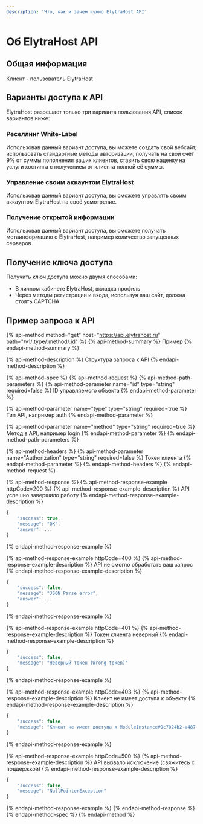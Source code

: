 ```yaml
---
description: 'Что, как и зачем нужно ElytraHost API'
---
```


# Об ElytraHost API

## Общая информация

Клиент - пользователь ElytraHost

## Варианты доступа к API

ElytraHost разрешает только три варианта пользования API, список вариантов ниже:

### Реселлинг White-Label

Использовав данный вариант доступа, вы можете создать свой вебсайт, использовать стандартные методы авторизации, получать на свой счёт 9% от суммы пополнения ваших клиентов, ставить свою наценку на услуги хостинга с получением от клиента полной её суммы. 

### Управление своим аккаунтом ElytraHost

Использовав данный вариант доступа, вы cможете управлять своим аккаунтом ElytraHost на своё усмотрение.

### Получение открытой информации

Использовав данный вариант доступа, вы cможете получать метаинформацию о ElytraHost, например количество запущенных серверов

## Получение ключа доступа

Получить ключ доступа можно двумя способами:

* В личном кабинете ElytraHost, вкладка профиль
* Через методы регистрации и входа, используя ваш сайт, должна стоять CAPTCHA

## Пример запроса к API

{% api-method method="get" host="https://api.elytrahost.ru" path="/v1/:type/:method/:id" %}
{% api-method-summary %}
Пример
{% endapi-method-summary %}

{% api-method-description %}
Структура запроса к API
{% endapi-method-description %}

{% api-method-spec %}
{% api-method-request %}
{% api-method-path-parameters %}
{% api-method-parameter name="id" type="string" required=false %}
ID управляемого объекта
{% endapi-method-parameter %}

{% api-method-parameter name="type" type="string" required=true %}
Тип API, например auth
{% endapi-method-parameter %}

{% api-method-parameter name="method" type="string" required=true %}
Метод в API, например login
{% endapi-method-parameter %}
{% endapi-method-path-parameters %}

{% api-method-headers %}
{% api-method-parameter name="Authorization" type="string" required=false %}
Токен клиента
{% endapi-method-parameter %}
{% endapi-method-headers %}
{% endapi-method-request %}

{% api-method-response %}
{% api-method-response-example httpCode=200 %}
{% api-method-response-example-description %}
API успешно завершило работу
{% endapi-method-response-example-description %}

```javascript
{
    "success": true,
    "message": "OK",
    "answer": ...
}
```
{% endapi-method-response-example %}

{% api-method-response-example httpCode=400 %}
{% api-method-response-example-description %}
API не смогло обработать ваш запрос
{% endapi-method-response-example-description %}

```javascript
{
    "success": false,
    "message": "JSON Parse error",
    "answer": ...
}
```
{% endapi-method-response-example %}

{% api-method-response-example httpCode=401 %}
{% api-method-response-example-description %}
Токен клиента неверный
{% endapi-method-response-example-description %}

```javascript
{
    "success": false,
    "message": "Неверный токен (Wrong token)"
}
```
{% endapi-method-response-example %}

{% api-method-response-example httpCode=403 %}
{% api-method-response-example-description %}
Клиент не имеет доступа к объекту
{% endapi-method-response-example-description %}

```javascript
{
    "success": false,
    "message": "Клиент не имеет доступа к ModuleInstance#9c7024b2-a487-46b3-b393-4f397ae5d70f (Client hasn't access to ModuleInstance#9c7024b2-a487-46b3-b393-4f397ae5d70f)"
}
```
{% endapi-method-response-example %}

{% api-method-response-example httpCode=500 %}
{% api-method-response-example-description %}
API вызвало исключение \(свяжитесь с поддержкой\)
{% endapi-method-response-example-description %}

```javascript
{
    "success": false,
    "message": "NullPointerException"
}
```
{% endapi-method-response-example %}
{% endapi-method-response %}
{% endapi-method-spec %}
{% endapi-method %}

